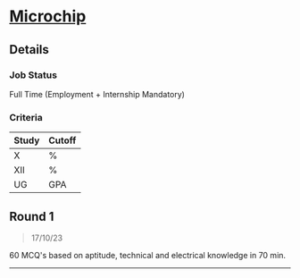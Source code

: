 # [Microchip](https://www.microchip.com/)

## Details

### Job Status

Full Time (Employment + Internship Mandatory)

### Criteria

| Study | Cutoff |
|-------|--------|
| X     | %      |
| XII   | %      |
| UG    | GPA    |

[comment]: # (Any other details go under this. This is a comment)


[comment]: # (Details about the rounds go under this comment.)

## Round 1

> 17/10/23

[comment]: # (Summary of the sections and experience below this comment.)

60 MCQ's based on aptitude, technical and electrical knowledge in 70 min.

---
